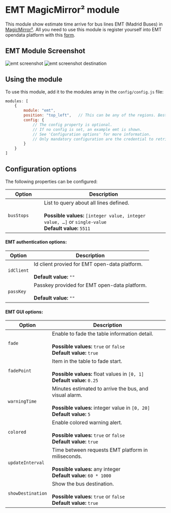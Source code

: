 # EMT MagicMirror² module
This module show estimate time arrive for bus lines EMT (Madrid Buses) in [MagicMirror²](https://github.com/MichMich/MagicMirror/).
All you need to use this module is register yourself into EMT opendata platform with this [form](http://opendata.emtmadrid.es/Formulario).


## EMT Module Screenshot

![emt screenshot](https://github.com/jirsis/emt/raw/master/emt-screenshot.png "EMT screenshot module")
![emt screenshot destination](https://github.com/jirsis/emt/raw/master/emt-screenshot-destination.png "EMT screenshot module with destination enable-destination")


## Using the module

To use this module, add it to the modules array in the `config/config.js` file:
````javascript
modules: [
	{
		module: "emt",
		position: "top_left",	// This can be any of the regions. Best results in left or right regions.
		config: {
            // The config property is optional.
			// If no config is set, an example emt is shown.
            // See 'Configuration options' for more information.
            // Only mandatory configuration are the credential to retrive the information.
		}
	}
]
````

## Configuration options

The following properties can be configured:

| Option                       | Description
| ---------------------------- | -----------
| `busStops      `             | List to query about all lines defined. <br><br> **Possible values:** `[integer value, integer value, …]` or `single-value` <br> **Default value:** `5511`

#### EMT authentication options:
| Option                | Description
| --------------------- | -----------
| `idClient`            | Id client provied for EMT open-data platform. <br><br> **Default value:** `""`
| `passKey`             | Passkey provided for EMT open-data platform. <br><br>  **Default value:** `""`


#### EMT GUI options:
| Option                | Description
| --------------------- | -----------
| `fade`                | Enable to fade the table information detail. <br><br> **Possible values:** `true` or `false` <br> **Default value:** `true`
| `fadePoint`           |  Item in the table to fade start. <br><br> **Possible values:** float values in  `[0, 1]` <br> **Default value:** `0.25`
| `warningTime`         | Minutes estimated to arrive the bus, and visual alarm. <br><br> **Possible values:** integer value in `[0, 20]` <br> **Default value:** `5`
| `colored`             | Enable colored warning alert. <br><br> **Possible values:** `true` or `false` <br> **Default value:** `true`
| `updateInterval`      | Time between requests EMT platform in miliseconds. <br><br> **Possible values:** any integer <br> **Default value:** `60 * 1000`
| `showDestination`     | Show the bus destination. <br><br> **Possible values:** `true` or `false` <br> **Default value:** `true`

